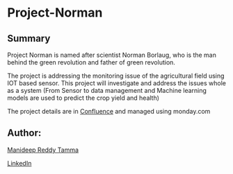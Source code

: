 # Project-Norman

## Summary
Project Norman is named after scientist Norman Borlaug, who is the man behind the green revolution and father of green revolution. 

The project is addressing the monitoring issue of the agricultural field using IOT based sensor. This project will investigate and address the issues whole as a system (From Sensor to data management and Machine learning models are used to predict the crop yield and health)

The project details are in [Confluence](https://arttme.atlassian.net/l/cp/kPyWw9M7) and managed using monday.com


## Author: 

[Manideep Reddy Tamma](mailto:manideepreddytamma@gmail.com)

[LinkedIn](https://www.linkedin.com/in/manideep-reddy-tamma/)
